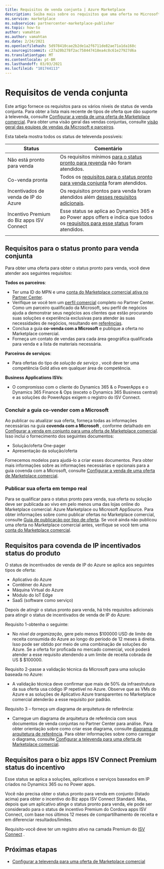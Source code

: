 ```yaml
---
title: Requisitos de venda conjunta | Azure Marketplace
description: Saiba mais sobre os requisitos que uma oferta no Microsoft Commercial Marketplace deve atender para se qualificar para o status de incentivados de venda pronta ou de venda conjunta.
ms.service: marketplace
ms.subservice: partnercenter-marketplace-publisher
ms.topic: how-to
author: vamahtan
ms.author: vamahtan
ms.date: 2/24/2021
ms.openlocfilehash: 5d978410cae2b2de1a2f6711de82ae71a1da168c
ms.sourcegitcommit: c27a20b278f2ac758447418ea4c8c61e27927d6a
ms.translationtype: MT
ms.contentlocale: pt-BR
ms.lasthandoff: 03/03/2021
ms.locfileid: "101744113"
---
```

# <a name="co-sell-requirements"></a>Requisitos de venda conjunta

Este artigo fornece os requisitos para os vários níveis de status de venda conjunta. Para obter a lista mais recente de tipos de oferta que dão suporte à televenda, consulte  [Configurar a venda de uma oferta de Marketplace comercial](commercial-marketplace-co-sell.md). Para obter uma visão geral das vendas conjuntas, consulte [visão geral das equipes de vendas da Microsoft e parceiros](marketplace-co-sell.md).

Esta tabela mostra todos os status de televenda possíveis:

| Status | Comentário |
| ------------ | ------------- |
| Não está pronto para venda | Os requisitos mínimos [para o status pronto para revenda](#requirements-for-co-sell-ready-status) não foram atendidos. |
| Co-venda pronta | Todos os [requisitos para o status pronto para venda conjunta](#requirements-for-co-sell-ready-status) foram atendidos. |
| Incentivados de venda de IP do Azure | Os requisitos prontos para venda foram atendidos além [desses requisitos adicionais](#requirements-for-IP-Co-sell-incentivized-status). |
| Incentivo Premium do Biz apps ISV Connect  | Esse status se aplica ao Dynamics 365 e ao Power apps offers e indica que todos os [requisitos para esse status](#requirements-for-biz-apps-isv-connect-premium-incentive-status) foram atendidos. |
|||

## <a name="requirements-for-co-sell-ready-status"></a>Requisitos para o status pronto para venda conjunta

Para obter uma oferta para obter o status pronto para venda, você deve atender aos seguintes requisitos:

**Todos os parceiros**:

- Ter uma ID do MPN e uma [conta do Marketplace comercial ativa no Partner Center](./partner-center-portal/create-account.md).
- Verifique se você tem um [perfil comercial](/partner-center/create-a-marketing-profile.md) completo no Partner Center. Como um parceiro qualificado da Microsoft, seu perfil de negócios ajuda a demonstrar seus negócios aos clientes que estão procurando suas soluções e experiência exclusivas para atender às suas necessidades de negócios, resultando em [referências](/partner-center/referrals.md).
- Conclua a guia **co-venda com a Microsoft** e publique a oferta no Marketplace comercial.
- Forneça um contato de vendas para cada área geográfica qualificada para venda e a lista de materiais necessária.

**Parceiros de serviços**:

- Para ofertas do tipo de _solução de serviço_ , você deve ter uma competência Gold ativa em qualquer área de competência.
 
**Business Applications ISVs**:

- O compromisso com o cliente do Dynamics 365 & o PowerApps e o Dynamics 365 Finance & Ops (exceto o Dynamics 365 Business central) e as soluções do PowerApps exigem o registro do ISV Connect.

### <a name="complete-the-co-sell-with-microsoft-tab"></a>Concluir a guia co-vender com a Microsoft

Ao publicar ou atualizar sua oferta, forneça todas as informações necessárias na guia **covenda com a Microsoft** , conforme detalhado em [Configurar a venda em conjunto para uma oferta de Marketplace comercial](commercial-marketplace-co-sell.md). Isso inclui o fornecimento dos seguintes documentos:

- Solução/oferta One-pager
- Apresentação da solução/oferta

Fornecemos modelos para ajudá-lo a criar esses documentos. Para obter mais informações sobre as informações necessárias e opcionais para a guia covenda com a Microsoft, consulte [Configurar a venda de uma oferta de Marketplace comercial](commercial-marketplace-co-sell.md).

### <a name="publish-your-offer-live"></a>Publicar sua oferta em tempo real

Para se qualificar para o status pronto para venda, sua oferta ou solução deve ser publicada ao vivo em pelo menos uma das lojas online do Marketplace comercial: Azure Marketplace ou Microsoft AppSource. Para obter informações sobre como publicar ofertas no Marketplace comercial, consulte [Guia de publicação por tipo de oferta](publisher-guide-by-offer-type.md). Se você ainda não publicou uma oferta no Marketplace comercial antes, verifique se você tem uma [conta do Marketplace comercial](./partner-center-portal/create-account.md).

## <a name="requirements-for-ip-co-sell-incentivized-status"></a>Requisitos para covenda de IP incentivados status do produto

O status de incentivados de venda de IP do Azure se aplica aos seguintes tipos de oferta:

- Aplicativo do Azure
- Contêiner do Azure
- Máquina Virtual do Azure
- Módulo do IoT Edge
- SaaS (software como serviço)

Depois de atingir o status pronto para venda, há três requisitos adicionais para atingir o status de incentivados de venda de IP do Azure:

Requisito 1-obtenha o seguinte:

- No _nível da organização_, gere pelo menos $100000 USD de limite de receita consumida do Azure ao longo do período de 12 meses à direita. Isso pode ser obtido por meio de uma combinação de soluções do Azure. Se a oferta for proficada no mercado comercial, você poderá atender a esse requisito atendendo a um limite de receita cobrada de US $ $100000.

Requisito 2-passe a validação técnica da Microsoft para uma solução baseada no Azure:
- A validação técnica deve confirmar que mais de 50% da infraestrutura da sua oferta usa código IP repetível no Azure. Observe que as VMs do Azure e as soluções de Aplicativo Azure transparentes no Marketplace comercial atenderão a esse requisito por padrão.

Requisito 3 – forneça um diagrama de arquitetura de referência:
- Carregue um diagrama de arquitetura de referência com seus documentos de venda conjuntas no Partner Center para análise. Para obter orientação sobre como criar esse diagrama, consulte [diagrama de arquitetura de referência](reference-architecture-diagram.md). Para obter informações sobre como carregar o diagrama, consulte [Configurar a televenda para uma oferta de Marketplace comercial](commercial-marketplace-co-sell.md).

## <a name="requirements-for-biz-apps-isv-connect-premium-incentive-status"></a>Requisitos para o biz apps ISV Connect Premium status do incentivo

Esse status se aplica a soluções, aplicativos e serviços baseados em IP criados no Dynamics 365 ou no Power apps.

Você não precisa obter o status pronto para venda em conjunto (listado acima) para obter o incentivo do Biz apps ISV Connect Standard. Mas, depois que um aplicativo atinge o status pronto para venda, ele pode ser considerado para o status de incentivo Premium do Cordova apps ISV Connect, com base nos últimos 12 meses de compartilhamento de receita e em diferenciar resultados/limites.

Requisito-você deve ter um registro ativo na camada Premium do [ISV Connect](business-applications-isv-program.md) .

## <a name="next-steps"></a>Próximas etapas

- [Configurar a televenda para uma oferta de Marketplace comercial](commercial-marketplace-co-sell.md)

